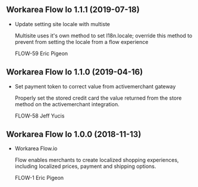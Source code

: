 Workarea Flow Io 1.1.1 (2019-07-18)
--------------------------------------------------------------------------------

*   Update setting site locale with multiste

    Multisite uses it's own method to set I18n.locale; override this method
    to prevent from setting the locale from a flow experience

    FLOW-59
    Eric Pigeon



Workarea Flow Io 1.1.0 (2019-04-16)
--------------------------------------------------------------------------------

*   Set payment token to correct value from activemerchant gateway

    Properly set the stored credit card the value returned from the store
    method on the activemerchant integration.

    FLOW-58
    Jeff Yucis



Workarea Flow Io 1.0.0 (2018-11-13)
--------------------------------------------------------------------------------

*   Workarea Flow.io

    Flow enables merchants to create localized shopping experiences,
    including localized prices, payment and shipping options.

    FLOW-1
    Eric Pigeon



